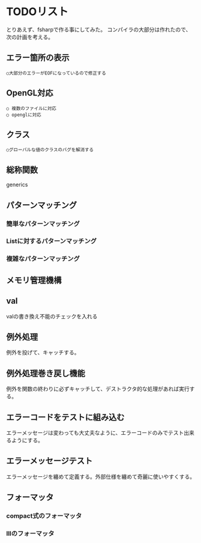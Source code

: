 # TODOリスト

とりあえず、fsharpで作る事にしてみた。
コンパイラの大部分は作れたので、次の計画を考える。

## エラー箇所の表示

	○大部分のエラーがEOFになっているので修正する
	
## OpenGL対応

	○ 複数のファイルに対応
	○ openglに対応

## クラス

	○グローバルな値のクラスのバグを解消する

## 総称関数

generics

## パターンマッチング

### 簡単なパターンマッチング
### Listに対するパターンマッチング
### 複雑なパターンマッチング

## メモリ管理機構

## val

valの書き換え不能のチェックを入れる

## 例外処理

例外を投げて、キャッチする。


## 例外処理巻き戻し機能

例外を関数の終わりに必ずキャッチして、デストラクタ的な処理があれば実行する。

## エラーコードをテストに組み込む

エラーメッセージは変わっても大丈夫なように、エラーコードのみでテスト出来るようにする。

## エラーメッセージテスト

エラーメッセージを纏めて定義する。外部仕様を纏めて奇麗に使いやすくする。

## フォーマッタ

### compact式のフォーマッタ
### lllのフォーマッタ
